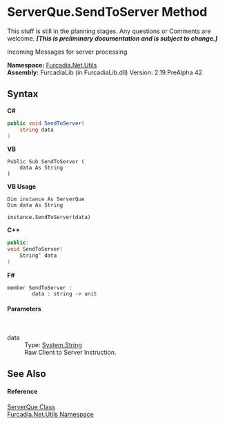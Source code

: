 # ServerQue.SendToServer Method 
This stuff is still in the planning stages. Any questions or Comments are welcome. _**\[This is preliminary documentation and is subject to change.\]**_

Incoming Messages for server processing

**Namespace:**&nbsp;<a href="N_Furcadia_Net_Utils">Furcadia.Net.Utils</a><br />**Assembly:**&nbsp;FurcadiaLib (in FurcadiaLib.dll) Version: 2.19.PreAlpha 42

## Syntax

**C#**<br />
``` C#
public void SendToServer(
	string data
)
```

**VB**<br />
``` VB
Public Sub SendToServer ( 
	data As String
)
```

**VB Usage**<br />
``` VB Usage
Dim instance As ServerQue
Dim data As String

instance.SendToServer(data)
```

**C++**<br />
``` C++
public:
void SendToServer(
	String^ data
)
```

**F#**<br />
``` F#
member SendToServer : 
        data : string -> unit 

```


#### Parameters
&nbsp;<dl><dt>data</dt><dd>Type: <a href="http://msdn2.microsoft.com/en-us/library/s1wwdcbf" target="_blank">System.String</a><br />Raw Client to Server Instruction.</dd></dl>

## See Also


#### Reference
<a href="T_Furcadia_Net_Utils_ServerQue">ServerQue Class</a><br /><a href="N_Furcadia_Net_Utils">Furcadia.Net.Utils Namespace</a><br />